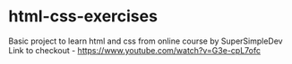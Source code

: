 # html-css-exercises
Basic project to learn html and css from online course by SuperSimpleDev
Link to checkout - https://www.youtube.com/watch?v=G3e-cpL7ofc
